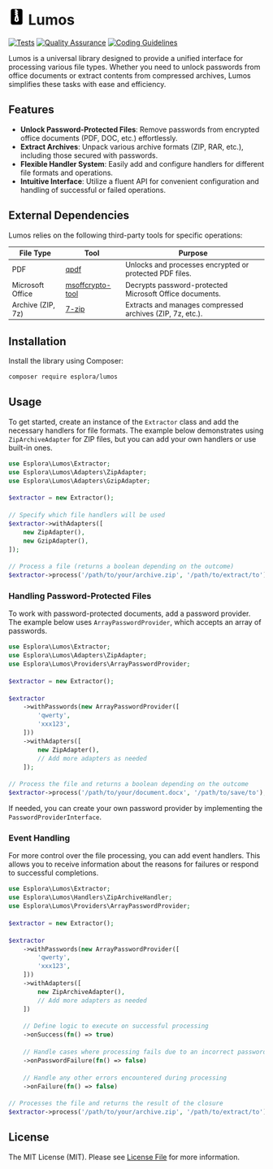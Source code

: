 # <img src=".github/logo.svg?sanitize=true" width="32" height="32" alt="Lumos"> Lumos

[![Tests](https://github.com/esplora/decompresso/actions/workflows/phpunit.yml/badge.svg)](https://github.com/esplora/decompresso/actions/workflows/phpunit.yml)
[![Quality Assurance](https://github.com/esplora/lumos/actions/workflows/quality.yml/badge.svg)](https://github.com/esplora/lumos/actions/workflows/quality.yml)
[![Coding Guidelines](https://github.com/esplora/lumos/actions/workflows/php-cs-fixer.yml/badge.svg)](https://github.com/esplora/lumos/actions/workflows/php-cs-fixer.yml)

Lumos is a universal library designed to provide a unified interface for processing various file types. Whether you need to unlock passwords from office documents or extract contents from compressed archives, Lumos simplifies these tasks with ease and efficiency.

## Features

- **Unlock Password-Protected Files**: Remove passwords from encrypted office documents (PDF, DOC, etc.) effortlessly.
- **Extract Archives**: Unpack various archive formats (ZIP, RAR, etc.), including those secured with passwords.
- **Flexible Handler System**: Easily add and configure handlers for different file formats and operations.
- **Intuitive Interface**: Utilize a fluent API for convenient configuration and handling of successful or failed operations.


## External Dependencies

Lumos relies on the following third-party tools for specific operations:

| **File Type**        | **Tool**                                                         | **Purpose**                                               |
|----------------------|------------------------------------------------------------------|-----------------------------------------------------------|
| PDF                  | [qpdf](https://github.com/qpdf/qpdf)                             | Unlocks and processes encrypted or protected PDF files.   |
| Microsoft Office     | [msoffcrypto-tool](https://github.com/msoffice/msoffcrypto-tool) | Decrypts password-protected Microsoft Office documents.   |
| Archive (ZIP, 7z)    | [7-zip](https://www.7-zip.org/)                                  | Extracts and manages compressed archives (ZIP, 7z, etc.). |

## Installation

Install the library using Composer:

```bash
composer require esplora/lumos
```

## Usage

To get started, create an instance of the `Extractor` class and add the necessary handlers for file formats. The example below demonstrates using `ZipArchiveAdapter` for ZIP files, but you can add your own handlers or use built-in ones.

```php
use Esplora\Lumos\Extractor;
use Esplora\Lumos\Adapters\ZipAdapter;
use Esplora\Lumos\Adapters\GzipAdapter;

$extractor = new Extractor();

// Specify which file handlers will be used
$extractor->withAdapters([
    new ZipAdapter(),
    new GzipAdapter(),
]);

// Process a file (returns a boolean depending on the outcome)
$extractor->process('/path/to/your/archive.zip', '/path/to/extract/to');
```

### Handling Password-Protected Files

To work with password-protected documents, add a password provider. The example below uses `ArrayPasswordProvider`, which accepts an array of passwords.

```php
use Esplora\Lumos\Extractor;
use Esplora\Lumos\Adapters\ZipAdapter;
use Esplora\Lumos\Providers\ArrayPasswordProvider;

$extractor = new Extractor();

$extractor
    ->withPasswords(new ArrayPasswordProvider([
        'qwerty',
        'xxx123',
    ]))
    ->withAdapters([
        new ZipAdapter(),
        // Add more adapters as needed
    ]);

// Process the file and returns a boolean depending on the outcome
$extractor->process('/path/to/your/document.docx', '/path/to/save/to');
```

If needed, you can create your own password provider by implementing the `PasswordProviderInterface`.

### Event Handling

For more control over the file processing, you can add event handlers. This allows you to receive information about the reasons for failures or respond to successful completions.

```php
use Esplora\Lumos\Extractor;
use Esplora\Lumos\Handlers\ZipArchiveHandler;
use Esplora\Lumos\Providers\ArrayPasswordProvider;

$extractor = new Extractor();

$extractor
    ->withPasswords(new ArrayPasswordProvider([
        'qwerty',
        'xxx123',
    ]))
    ->withAdapters([
        new ZipArchiveAdapter(),
        // Add more adapters as needed
    ])
    
    // Define logic to execute on successful processing
    ->onSuccess(fn() => true)
    
    // Handle cases where processing fails due to an incorrect password
    ->onPasswordFailure(fn() => false)
    
    // Handle any other errors encountered during processing
    ->onFailure(fn() => false)

// Processes the file and returns the result of the closure
$extractor->process('/path/to/your/archive.zip', '/path/to/extract/to');
```

## License

The MIT License (MIT). Please see [License File](LICENSE.md) for more information.
